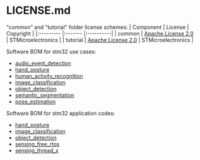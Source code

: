 # LICENSE.md

"common" and "tutorial" folder license schemes:
| Component                            | License              | Copyright |
|:---------                            |:-------              |:----------|
| common                               | [Apache License 2.0](./common/LICENSE.md) | STMicroelectronics |
| tutorial                             | [Apache License 2.0](./tutorials/LICENSE.md)                 | STMicroelectronics |

Software BOM for stm32 use cases: 
* [audio_event_detection](./audio_event_detection/LICENSE.md)
* [hand_posture](./hand_posture/LICENSE.md)
* [human_activity_recognition](./human_activity_recognition/LICENSE.md)
* [image_classification](./image_classification/LICENSE.md)
* [object_detection](./object_detection/LICENSE.md)
* [semantic_segmentation](./semantic_segmentation/LICENSE.md)
* [pose_estimation](./pose_estimation/LICENSE.md)


Software BOM for stm32 application codes:
* [hand_posture](./stm32ai_application_code/hand_posture/LICENSE.md)
* [image_classification](./stm32ai_application_code/image_classification/LICENSE.md)
* [object_detection](./stm32ai_application_code/object_detection/LICENSE.md)
* [sensing_free_rtos](./stm32ai_application_code/sensing_free_rtos/LICENSE.md)
* [sensing_thread_x](./stm32ai_application_code/sensing_thread_x/LICENSE.md)


